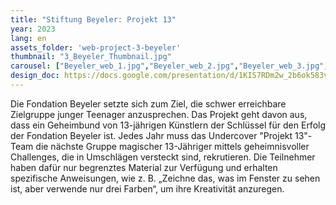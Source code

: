 ```yaml
---
title: "Stiftung Beyeler: Projekt 13"
year: 2023
lang: en
assets_folder: 'web-project-3-beyeler'
thumbnail: "3_Beyeler_Thumbnail.jpg"
carousel: ["Beyeler_web_1.jpg","Beyeler_web_2.jpg","Beyeler_web_3.jpg","Beyeler_web_4.jpg","Beyeler_web_5.jpg","Beyeler_web_6.png","Beyeler_web_7.jpg","Beyeler_web_8.jpg"]
design_doc: https://docs.google.com/presentation/d/1KIS7RDm2w_2b6ok583vOvtPJXstooEexVcoTmwYA8kI/edit?usp=sharing
---
```


Die Fondation Beyeler setzte sich zum Ziel, die schwer erreichbare Zielgruppe junger Teenager anzusprechen. Das Projekt geht davon aus, dass ein    Geheimbund von 13-jährigen Künstlern der Schlüssel für den Erfolg der Fondation Beyeler ist. Jedes Jahr muss das Undercover "Projekt 13"-Team die nächste Gruppe magischer 13-Jähriger mittels geheimnisvoller Challenges, die in Umschlägen versteckt sind, rekrutieren. Die Teilnehmer haben dafür nur begrenztes Material zur Verfügung und erhalten spezifische Anweisungen, wie z. B. „Zeichne das, was im Fenster zu sehen ist, aber verwende nur drei Farben“, um ihre Kreativität anzuregen.
